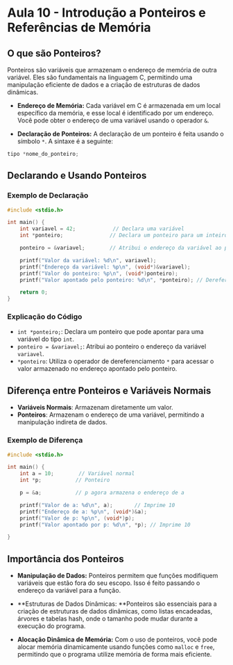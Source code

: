 # Aula 10 - Introdução a Ponteiros e Referências de Memória

## O que são Ponteiros?

Ponteiros são variáveis que armazenam o endereço de memória de outra variável. Eles são fundamentais na linguagem C, permitindo uma manipulação eficiente de dados e a criação de estruturas de dados dinâmicas.

- **Endereço de Memória:** Cada variável em C é armazenada em um local específico da memória, e esse local é identificado por um endereço. Você pode obter o endereço de uma variável usando o operador `&`.

- **Declaração de Ponteiros:** A declaração de um ponteiro é feita usando o símbolo `*`. A sintaxe é a seguinte:

```c
tipo *nome_do_ponteiro;
```

## Declarando e Usando Ponteiros

### Exemplo de Declaração

```c
#include <stdio.h>

int main() {
    int variavel = 42;            // Declara uma variável
    int *ponteiro;               // Declara um ponteiro para um inteiro

    ponteiro = &variavel;        // Atribui o endereço da variável ao ponteiro

    printf("Valor da variável: %d\n", variavel);
    printf("Endereço da variável: %p\n", (void*)&variavel);
    printf("Valor do ponteiro: %p\n", (void*)ponteiro);
    printf("Valor apontado pelo ponteiro: %d\n", *ponteiro); // Dereferenciamento

    return 0;
}
```

### Explicação do Código

- `int *ponteiro;`: Declara um ponteiro que pode apontar para uma variável do tipo `int`.
- `ponteiro = &variavel;`: Atribui ao ponteiro o endereço da variável `variavel`.
- `*ponteiro`: Utiliza o operador de dereferenciamento `*` para acessar o valor armazenado no endereço apontado pelo ponteiro.

## Diferença entre Ponteiros e Variáveis Normais

- **Variáveis Normais**: Armazenam diretamente um valor.
- **Ponteiros**: Armazenam o endereço de uma variável, permitindo a manipulação indireta de dados.

### Exemplo de Diferença

```c
#include <stdio.h>

int main() {
    int a = 10;        // Variável normal
    int *p;           // Ponteiro

    p = &a;           // p agora armazena o endereço de a

    printf("Valor de a: %d\n", a);       // Imprime 10
    printf("Endereço de a: %p\n", (void*)&a);
    printf("Valor de p: %p\n", (void*)p);
    printf("Valor apontado por p: %d\n", *p); // Imprime 10

}
```

## Importância dos Ponteiros

- **Manipulação de Dados:** Ponteiros permitem que funções modifiquem variáveis que estão fora do seu escopo. Isso é feito passando o endereço da variável para a função.

- **Estruturas de Dados Dinâmicas: **Ponteiros são essenciais para a criação de estruturas de dados dinâmicas, como listas encadeadas, árvores e tabelas hash, onde o tamanho pode mudar durante a execução do programa.

- **Alocação Dinâmica de Memória:** Com o uso de ponteiros, você pode alocar memória dinamicamente usando funções como `malloc` e `free`, permitindo que o programa utilize memória de forma mais eficiente.
